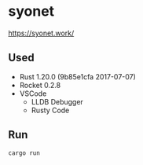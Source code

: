 # syonet

https://syonet.work/

## Used

- Rust 1.20.0 (9b85e1cfa 2017-07-07)
- Rocket 0.2.8
- VSCode
    - LLDB Debugger
    - Rusty Code

## Run

```
cargo run
```